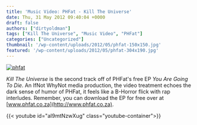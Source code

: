 ```yaml
---
title: 'Music Video: PHFat - Kill The Universe'
date: Thu, 31 May 2012 09:40:04 +0000
draft: false
authors: ["dirtyoldman"]
tags: ["Kill The Universe", "Music Video", "PHFat"]
categories: ["Uncategorized"]
thumbnail: '/wp-content/uploads/2012/05/phfat-150x150.jpg'
featured: '/wp-content/uploads/2012/05/phfat-304x190.jpg'
---
```


[![](/wp-content/uploads/2012/05/phfat.jpg "phfat")](/2012/05/31/music-video-phfat-kill-the-universe/phfat/)

_Kill The Universe_ is the second track off of PHFat's free EP _You Are Going To Die_. An IfNot WhyNot media production, the video treatment echoes the dark sense of humor of PHFat, it feels like a B-Horror flick with rap interludes. Remember, you can download the EP for free over at [www.phfat.co.za](http://www.phfat.co.za).

{{< youtube id="aI9mtNzwXug" class="youtube-container">}}
